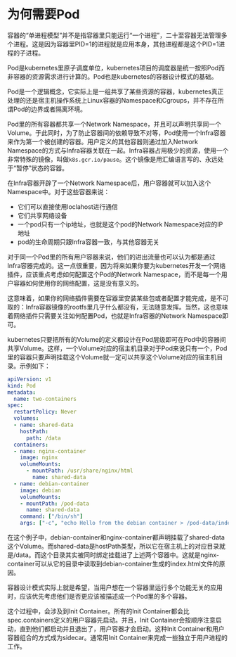# 为何需要Pod

容器的“单进程模型”并不是指容器里只能运行“一个进程”，二十至容器无法管理多个进程。这是因为容器里PID=1的进程就是应用本身，其他进程都是这个PID=1进程的子进程。

Pod是kubernetes里原子调度单位，kubernetes项目的调度器是统一按照Pod而非容器的资源需求进行计算的。Pod也是kubernetes的容器设计模式的基础。

Pod是一个逻辑概念，它实际上是一组共享了某些资源的容器，kubernetes真正处理的还是宿主机操作系统上Linux容器的Namespace和Cgroups，并不存在所谓Pod的边界或者隔离环境。

Pod里的所有容器都共享一个Network Namespace，并且可以声明共享同一个Volume。于此同时，为了防止容器间的依赖导致不对等，Pod使用一个Infra容器来作为第一个被创建的容器。用户定义的其他容器则通过加入Network Namespace的方式与Infra容器关联在一起。Infra容器占用极少的资源，使用一个非常特殊的镜像，叫做`k8s.gcr.io/pause`。这个镜像是用汇编语言写的、永远处于“暂停”状态的容器。

在Infra容器开辟了一个Network Namespace后，用户容器就可以加入这个Namespace中。对于这些容器来说：

* 它们可以直接使用loclahost进行通信
* 它们共享网络设备
* 一个pod只有一个ip地址，也就是这个pod的Network Namespace对应的IP地址
* pod的生命周期只跟Infra容器一致，与其他容器无关

对于同一个Pod里的所有用户容器来说，他们的进出流量也可以认为都是通过Infra容器完成的。这一点很重要，因为将来如果你要为kubernetes开发一个网络插件，应该重点考虑如何配置这个Pod的Network Namespace，而不是每一个用户容器如何使用你的网络配置，这是没有意义的。

这意味着，如果你的网络插件需要在容器里安装某些包或者配置才能完成，是不可取的：Infra容器镜像的rootfs里几乎什么都没有，无法随意发挥。当然，这也意味着网络插件只需要关注如何配置Pod，也就是Infra容器的Network Namespace即可。

kubernetes只要把所有的Volume的定义都设计在Pod层级即可在Pod中的容器间共享Volume。这样，一个Volume对应的宿主机目录对于Pod来说只有一个，Pod里的容器只要声明挂载这个Volume就一定可以共享这个Volume对应的宿主机目录。示例如下：

```YAML
apiVersion: v1
kind: Pod
metadata:
  name: two-containers
spec:
  restartPolicy: Never
  volumes:
  - name: shared-data
    hostPath:
      path: /data
  containers:
  - name: nginx-container
    image: nginx
    volumeMounts:
      - mountPath: /usr/share/nginx/html
        name: shared-data
  - name: debian-container
    image: debian
    volumeMounts:
    - mountPath: /pod-data
      name: shared-data
    command: ["/bin/sh"]
    args: ["-c", "echo Hello from the debian container > /pod-data/index.html"]
```

在这个例子中，debian-container和nginx-container都声明挂载了shared-data这个Volume。而shared-data是hostPath类型，所以它在宿主机上的对应目录就是/data。而这个目录其实被同时绑定挂载进了上述两个容器中。这就是nginx-container可以从它的目录中读取到debian-container生成的index.html文件的原因。

容器设计模式实际上就是希望，当用户想在一个容器里运行多个功能无关的应用时，应该优先考虑他们是否更应该被描述成一个Pod里的多个容器。

这个过程中，会涉及到Init Container。所有的Init Container都会比spec.containers定义的用户容器先启动。并且，Init Container会按顺序注意启动，直到他们都启动并且退出了，用户容器才会启动。这种Init Container和用户容器组合的方式成为sidecar。通常用Init Container来完成一些独立于用户进程的工作。